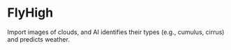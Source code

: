# FlyHigh

Import images of clouds, and AI identifies their types (e.g., cumulus, cirrus) and predicts weather.
